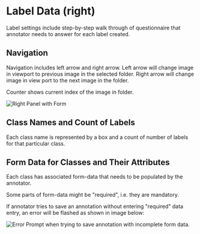 # Label Data (right)
Label settings include step-by-step walk through of questionnaire that annotator needs to answer for each label created.

## Navigation

Navigation includes left arrow and right arrow. Left arrow will change image in viewport to previous image in the selected folder. Right arrow will change image in view port  to the next image in the folder.

Counter shows current index of the image in folder.

![Right Panel with Form](https://files.readme.io/221db3c-RightPanel.png)



## Class Names and Count of Labels

Each class name is represented by a box and a count of number of labels for that particular class.

## Form Data for Classes and Their Attributes

Each class has associated form-data that needs to be populated by the annotator.

Some parts of form-data might be "required", i.e. they are mandatory.

If annotator tries to save an annotation without entering "required" data entry, an error will be flashed as shown in image below:

![Error Prompt when trying to save annotation with incomplete form data.](https://files.readme.io/119f6c3-Error.png)
